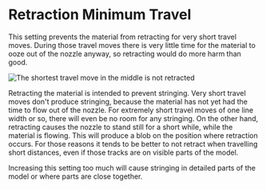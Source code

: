 Retraction Minimum Travel
====
This setting prevents the material from retracting for very short travel moves. During those travel moves there is very little time for the material to ooze out of the nozzle anyway, so retracting would do more harm than good.

![The shortest travel move in the middle is not retracted](../images/retraction_min_travel.png)

Retracting the material is intended to prevent stringing. Very short travel moves don't produce stringing, because the material has not yet had the time to flow out of the nozzle. For extremely short travel moves of one line width or so, there will even be no room for any stringing. On the other hand, retracting causes the nozzle to stand still for a short while, while the material is flowing. This will produce a blob on the position where retraction occurs. For those reasons it tends to be better to not retract when travelling short distances, even if those tracks are on visible parts of the model.

Increasing this setting too much will cause stringing in detailed parts of the model or where parts are close together.